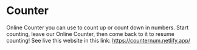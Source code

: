 # Counter
Online Counter you can use to count up or count down in numbers. Start counting, leave our Online Counter, then come back to it to resume counting!
See live this website in this link: https://counternum.netlify.app/
